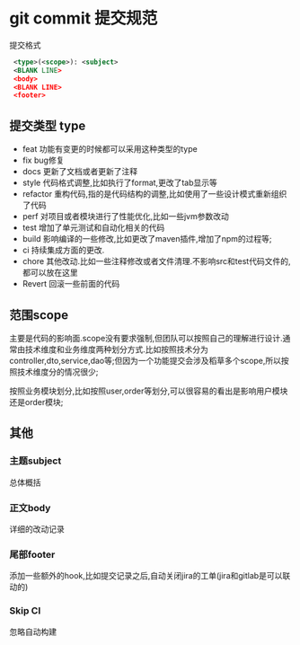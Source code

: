 # git commit 提交规范

提交格式

```xml
 <type>(<scope>): <subject>
 <BLANK LINE>
 <body>
 <BLANK LINE>
 <footer>
```

## 提交类型 type

* feat 功能有变更的时候都可以采用这种类型的type
* fix bug修复
* docs 更新了文档或者更新了注释
* style 代码格式调整,比如执行了format,更改了tab显示等
* refactor 重构代码,指的是代码结构的调整,比如使用了一些设计模式重新组织了代码
* perf 对项目或者模块进行了性能优化,比如一些jvm参数改动
* test 增加了单元测试和自动化相关的代码
* build 影响编译的一些修改,比如更改了maven插件,增加了npm的过程等;
* ci 持续集成方面的更改.
* chore 其他改动.比如一些注释修改或者文件清理.不影响src和test代码文件的,都可以放在这里
* Revert  回滚一些前面的代码

## 范围scope

主要是代码的影响面.scope没有要求强制,但团队可以按照自己的理解进行设计.通常由技术维度和业务维度两种划分方式.比如按照技术分为 controller,dto,service,dao等;但因为一个功能提交会涉及稻草多个scope,所以按照技术维度分的情况很少;

按照业务模块划分,比如按照user,order等划分,可以很容易的看出是影响用户模块还是order模块;

## 其他

### 主题subject

总体概括

### 正文body

详细的改动记录

### 尾部footer

添加一些额外的hook,比如提交记录之后,自动关闭jira的工单(jira和gitlab是可以联动的)

### Skip CI

忽略自动构建